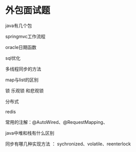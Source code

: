 # 外包面试题

 java有几个包
 
 springmvc工作流程
 
 oracle日期函数
 
 sql优化
 
 多线程同步的方法
 
 map与list的区别
 
 锁 乐观锁 和悲观锁
 
 分布式 
 
 redis
 
 常用的注解：@AutoWired、@RequestMapping、
 
 java中堆和栈有什么区别
 
 同步有哪几种实现方法 ： sychronized、volatile、reenterlock
 
 
 